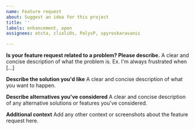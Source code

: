 ```yaml
---
name: Feature request
about: Suggest an idea for this project
title: ''
labels: enhancement, open
assignees: atsta, clioli0s, PolysP, spyroskaravanis

---
```


**Is your feature request related to a problem? Please describe.**
A clear and concise description of what the problem is. Ex. I'm always frustrated when [...]

**Describe the solution you'd like**
A clear and concise description of what you want to happen.

**Describe alternatives you've considered**
A clear and concise description of any alternative solutions or features you've considered.

**Additional context**
Add any other context or screenshots about the feature request here.
